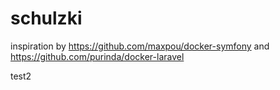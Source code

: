# schulzki

inspiration by
https://github.com/maxpou/docker-symfony
and
https://github.com/purinda/docker-laravel


test2